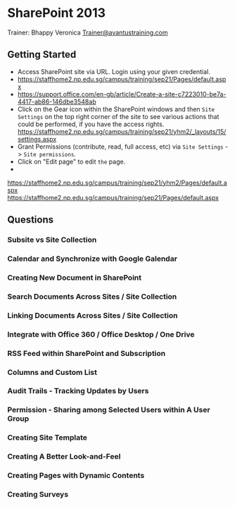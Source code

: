 # SharePoint 2013

Trainer: Bhappy Veronica <Trainer@avantustraining.com>

## Getting Started

* Access SharePoint site via URL. Login using your given credential.
* https://staffhome2.np.edu.sg/campus/training/sep21/Pages/default.aspx
* https://support.office.com/en-gb/article/Create-a-site-c7223010-be7a-4417-ab86-146dbe3548ab
* Click on the Gear icon within the SharePoint windows and then ```Site Settings``` on the top right corner of the site to see various actions that could be performed, if you have the access rights.
  https://staffhome2.np.edu.sg/campus/training/sep21/yhm2/_layouts/15/settings.aspx
* Grant Permissions (contribute, read, full access, etc) via ```Site Settings``` -> ```Site permissions```.
* Click on "Edit page" to edit ```the``` page.
* 
 
https://staffhome2.np.edu.sg/campus/training/sep21/yhm2/Pages/default.aspx
https://staffhome2.np.edu.sg/campus/training/sep21/Pages/default.aspx

## Questions

### Subsite vs Site Collection

### Calendar and Synchronize with Google Galendar

### Creating New Document in SharePoint

### Search Documents Across Sites / Site Collection

### Linking Documents Across Sites / Site Collection

### Integrate with Office 360 / Office Desktop / One Drive

### RSS Feed within SharePoint and Subscription

### Columns and Custom List

### Audit Trails - Tracking Updates by Users

### Permission - Sharing among Selected Users within A User Group

### Creating Site Template

### Creating A Better Look-and-Feel

### Creating Pages with Dynamic Contents

### Creating Surveys


